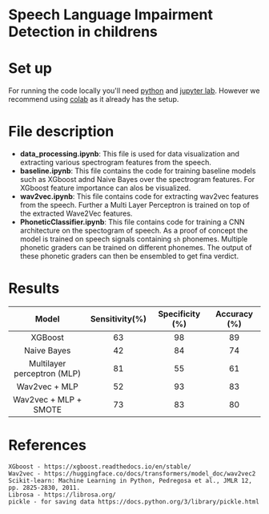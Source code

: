 # Speech Language Impairment Detection in childrens

# Set up 

For running the code locally you'll need [python](https://www.python.org/downloads/) and [jupyter lab](https://jupyter.org/install). However we recommend using [colab](https://colab.research.google.com/) as it already has the setup.

# File description

- **data_processing.ipynb**: This file is used for data visualization and extracting various spectrogram features from the speech.
- **baseline.ipynb**: This file contains the code for training baseline models such as XGboost adnd Naive Bayes over the spectrogram features. For XGboost feature importance can alos be visualized.
- **wav2vec.ipynb**: This file contains code for extracting wav2vec features from the speech. Further a Multi Layer Perceptron is trained on top of the extracted Wave2Vec features.
- **PhoneticClassifier.ipynb**: This file contains code for training a CNN architecture on the spectogram of speech. As a proof of concept the model is trained on speech signals containing `sh` phonemes. Multiple phonetic graders can be trained on different phonemes. The output of these phonetic graders can then be ensembled to get fina verdict.

# Results

| Model      | Sensitivity(%) | Specificity (%)    | Accuracy (%)|
| :---:       |    :----:   |          :---: | :---: |
|  XGBoost   |   63   | 98   |  89      |
|   Naive Bayes |  42       |  84     |  74   |
|  Multilayer perceptron (MLP)   |  81    | 55   |  61      |
|   Wav2vec + MLP |   52      |   93    |  83| 
|   Wav2vec + MLP + SMOTE  |   73   | 83   |  80      |

# References

```
XGboost - https://xgboost.readthedocs.io/en/stable/
Wav2vec - https://huggingface.co/docs/transformers/model_doc/wav2vec2
Scikit-learn: Machine Learning in Python, Pedregosa et al., JMLR 12, pp. 2825-2830, 2011.
Librosa - https://librosa.org/
pickle - for saving data https://docs.python.org/3/library/pickle.html
```
